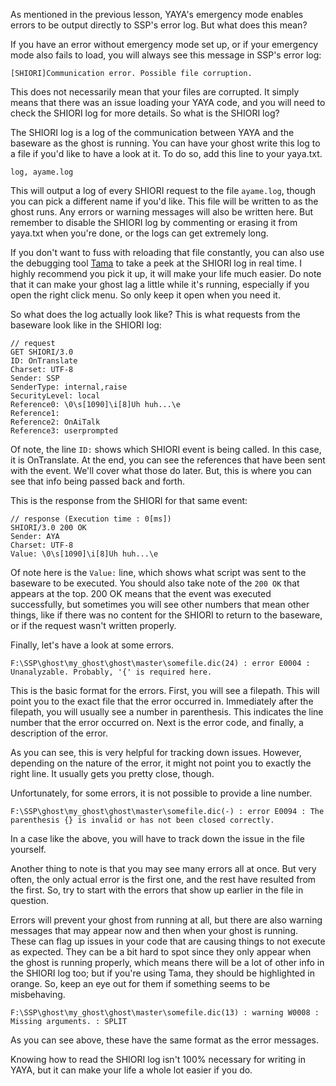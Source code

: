 As mentioned in the previous lesson, YAYA's emergency mode enables errors to be output directly to SSP's error log. But what does this mean?

If you have an error without emergency mode set up, or if your emergency mode also fails to load, you will always see this message in SSP's error log:

```
[SHIORI]Communication error. Possible file corruption.
```

This does not necessarily mean that your files are corrupted. It simply means that there was an issue loading your YAYA code, and you will need to check the SHIORI log for more details. So what is the SHIORI log?

The SHIORI log is a log of the communication between YAYA and the baseware as the ghost is running. You can have your ghost write this log to a file if you'd like to have a look at it. To do so, add this line to your yaya.txt.

```
log, ayame.log
```

This will output a log of every SHIORI request to the file `ayame.log`, though you can pick a different name if you'd like. This file will be written to as the ghost runs. Any errors or warning messages will also be written here. But remember to disable the SHIORI log by commenting or erasing it from yaya.txt when you're done, or the logs can get extremely long.

If you don't want to fuss with reloading that file constantly, you can also use the debugging tool [Tama](https://github.com/YAYA-shiori/tama) to take a peek at the SHIORI log in real time. I highly recommend you pick it up, it will make your life much easier. Do note that it can make your ghost lag a little while it's running, especially if you open the right click menu. So only keep it open when you need it.

So what does the log actually look like? This is what requests from the baseware look like in the SHIORI log:

```
// request
GET SHIORI/3.0
ID: OnTranslate
Charset: UTF-8
Sender: SSP
SenderType: internal,raise
SecurityLevel: local
Reference0: \0\s[1090]\i[8]Uh huh...\e
Reference1: 
Reference2: OnAiTalk
Reference3: userprompted
```

Of note, the line `ID:` shows which SHIORI event is being called. In this case, it is OnTranslate. At the end, you can see the references that have been sent with the event. We'll cover what those do later. But, this is where you can see that info being passed back and forth.

This is the response from the SHIORI for that same event:

```
// response (Execution time : 0[ms])
SHIORI/3.0 200 OK
Sender: AYA
Charset: UTF-8
Value: \0\s[1090]\i[8]Uh huh...\e
```

Of note here is the `Value:` line, which shows what script was sent to the baseware to be executed. You should also take note of the `200 OK` that appears at the top. 200 OK means that the event was executed successfully, but sometimes you will see other numbers that mean other things, like if there was no content for the SHIORI to return to the baseware, or if the request wasn't written properly.

Finally, let's have a look at some errors.

```
F:\SSP\ghost\my_ghost\ghost\master\somefile.dic(24) : error E0004 : Unanalyzable. Probably, '{' is required here.
```

This is the basic format for the errors. First, you will see a filepath. This will point you to the exact file that the error occurred in. Immediately after the filepath, you will usually see a number in parenthesis. This indicates the line number that the error occurred on. Next is the error code, and finally, a description of the error.

As you can see, this is very helpful for tracking down issues. However, depending on the nature of the error, it might not point you to exactly the right line. It usually gets you pretty close, though.

Unfortunately, for some errors, it is not possible to provide a line number.

```
F:\SSP\ghost\my_ghost\ghost\master\somefile.dic(-) : error E0094 : The parenthesis {} is invalid or has not been closed correctly.
```

In a case like the above, you will have to track down the issue in the file yourself.

Another thing to note is that you may see many errors all at once. But very often, the only actual error is the first one, and the rest have resulted from the first. So, try to start with the errors that show up earlier in the file in question.

Errors will prevent your ghost from running at all, but there are also warning messages that may appear now and then when your ghost is running. These can flag up issues in your code that are causing things to not execute as expected. They can be a bit hard to spot since they only appear when the ghost is running properly, which means there will be a lot of other info in the SHIORI log too; but if you're using Tama, they should be highlighted in orange. So, keep an eye out for them if something seems to be misbehaving.

```
F:\SSP\ghost\my_ghost\ghost\master\somefile.dic(13) : warning W0008 : Missing arguments. : SPLIT
```

As you can see above, these have the same format as the error messages.

Knowing how to read the SHIORI log isn't 100% necessary for writing in YAYA, but it can make your life a whole lot easier if you do.